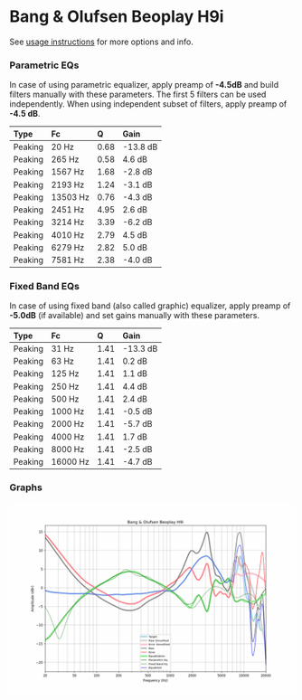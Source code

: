 # Bang & Olufsen Beoplay H9i
See [usage instructions](https://github.com/jaakkopasanen/AutoEq#usage) for more options and info.

### Parametric EQs
In case of using parametric equalizer, apply preamp of **-4.5dB** and build filters manually
with these parameters. The first 5 filters can be used independently.
When using independent subset of filters, apply preamp of **-4.5 dB**.

| Type    | Fc       |    Q | Gain     |
|:--------|:---------|:-----|:---------|
| Peaking | 20 Hz    | 0.68 | -13.8 dB |
| Peaking | 265 Hz   | 0.58 | 4.6 dB   |
| Peaking | 1567 Hz  | 1.68 | -2.8 dB  |
| Peaking | 2193 Hz  | 1.24 | -3.1 dB  |
| Peaking | 13503 Hz | 0.76 | -4.3 dB  |
| Peaking | 2451 Hz  | 4.95 | 2.6 dB   |
| Peaking | 3214 Hz  | 3.39 | -6.2 dB  |
| Peaking | 4010 Hz  | 2.79 | 4.5 dB   |
| Peaking | 6279 Hz  | 2.82 | 5.0 dB   |
| Peaking | 7581 Hz  | 2.38 | -4.0 dB  |

### Fixed Band EQs
In case of using fixed band (also called graphic) equalizer, apply preamp of **-5.0dB**
(if available) and set gains manually with these parameters.

| Type    | Fc       |    Q | Gain     |
|:--------|:---------|:-----|:---------|
| Peaking | 31 Hz    | 1.41 | -13.3 dB |
| Peaking | 63 Hz    | 1.41 | 0.2 dB   |
| Peaking | 125 Hz   | 1.41 | 1.1 dB   |
| Peaking | 250 Hz   | 1.41 | 4.4 dB   |
| Peaking | 500 Hz   | 1.41 | 2.4 dB   |
| Peaking | 1000 Hz  | 1.41 | -0.5 dB  |
| Peaking | 2000 Hz  | 1.41 | -5.7 dB  |
| Peaking | 4000 Hz  | 1.41 | 1.7 dB   |
| Peaking | 8000 Hz  | 1.41 | -2.5 dB  |
| Peaking | 16000 Hz | 1.41 | -4.7 dB  |

### Graphs
![](./Bang%20&%20Olufsen%20Beoplay%20H9i.png)